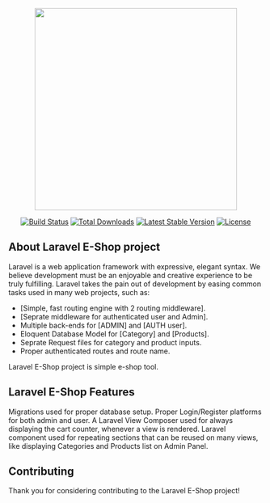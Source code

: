 <p align="center"><a href="https://laravel.com" target="_blank"><img src="https://raw.githubusercontent.com/laravel/art/master/logo-lockup/5%20SVG/2%20CMYK/1%20Full%20Color/laravel-logolockup-cmyk-red.svg" width="400"></a></p>

<p align="center">
<a href="https://travis-ci.org/laravel/framework"><img src="https://travis-ci.org/laravel/framework.svg" alt="Build Status"></a>
<a href="https://packagist.org/packages/laravel/framework"><img src="https://img.shields.io/packagist/dt/laravel/framework" alt="Total Downloads"></a>
<a href="https://packagist.org/packages/laravel/framework"><img src="https://img.shields.io/packagist/v/laravel/framework" alt="Latest Stable Version"></a>
<a href="https://packagist.org/packages/laravel/framework"><img src="https://img.shields.io/packagist/l/laravel/framework" alt="License"></a>
</p>

## About Laravel E-Shop project

Laravel is a web application framework with expressive, elegant syntax. We believe development must be an enjoyable and creative experience to be truly fulfilling. Laravel takes the pain out of development by easing common tasks used in many web projects, such as:

- [Simple, fast routing engine with 2 routing middleware].
- [Seprate middleware for authenticated user and Admin].
- Multiple back-ends for [ADMIN] and [AUTH user].
- Eloquent Database Model for [Category] and [Products].
- Seprate Request files for category and product inputs.
- Proper authenticated routes and route name.

Laravel E-Shop project is simple e-shop tool.

## Laravel E-Shop Features

Migrations used for proper database setup.
Proper Login/Register platforms for both admin and user.
A Laravel View Composer used for always displaying the cart counter, whenever a view is rendered.
Laravel component used for repeating sections that can be reused on many views, like displaying Categories and Products list on Admin Panel.

## Contributing

Thank you for considering contributing to the Laravel E-Shop project!
